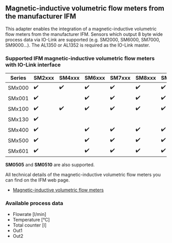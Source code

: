 ## Magnetic-inductive volumetric flow meters from the manufacturer IFM
This adapter enables the integration of a magnetic-inductive volumetric flow meters from the manufacturer IFM. Sensors which output 8 byte wide process data via IO-Link are supported (e.g. SM2000, SM6000, SM7000, SM9000...). The AL1350 or AL1352 is required as the IO-Link master.

### Supported IFM magnetic-inductive volumetric flow meters with IO-Link interface

| Series | SM2xxx             | SM4xxx             | SM6xxx             | SM7xxx             | SM8xxx             | SM9xxx             |
|--------|--------------------|--------------------|--------------------|--------------------|--------------------|--------------------|
| SMx000 | :heavy_check_mark: | :heavy_check_mark: | :heavy_check_mark: | :heavy_check_mark: | :heavy_check_mark: | :heavy_check_mark: |
| SMx001 | :heavy_check_mark: |                    | :heavy_check_mark: | :heavy_check_mark: | :heavy_check_mark: | :heavy_check_mark: |
| SMx100 | :heavy_check_mark: | :heavy_check_mark: | :heavy_check_mark: | :heavy_check_mark: | :heavy_check_mark: | :heavy_check_mark: |
| SMx130 | :heavy_check_mark: |                    |                    |                    |                    |                    |
| SMx400 | :heavy_check_mark: |                    | :heavy_check_mark: | :heavy_check_mark: | :heavy_check_mark: | :heavy_check_mark: |
| SMx500 | :heavy_check_mark: |                    | :heavy_check_mark: | :heavy_check_mark: | :heavy_check_mark: | :heavy_check_mark: |
| SMx601 | :heavy_check_mark: |                    | :heavy_check_mark: | :heavy_check_mark: | :heavy_check_mark: | :heavy_check_mark: |

__SM0505__ and __SM0510__ are also supported.


All technical details of the magnetic-inductive volumetric flow meters you can find on the IFM web page.
* [Magnetic-inductive volumetric flow meters](https://www.ifm.com/de/en/category/200_020_030_010_010#/best/1/100)

### Available process data

* Flowrate [l/min]
* Temperature [°C]
* Total counter [l]
* Out1
* Out2